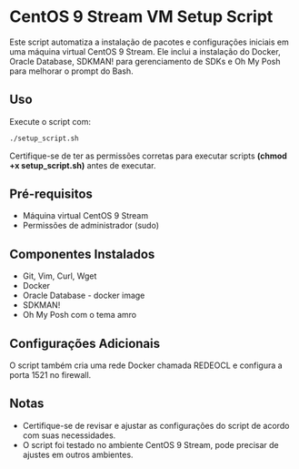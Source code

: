 # CentOS 9 Stream VM Setup Script

Este script automatiza a instalação de pacotes e configurações iniciais em uma máquina virtual CentOS 9 Stream. Ele inclui a instalação do Docker, Oracle Database, SDKMAN! para gerenciamento de SDKs e Oh My Posh para melhorar o prompt do Bash.

## Uso

Execute o script com:

```bash
./setup_script.sh
```
Certifique-se de ter as permissões corretas para executar scripts **(chmod +x setup_script.sh)** antes de executar.

## Pré-requisitos
* Máquina virtual CentOS 9 Stream
* Permissões de administrador (sudo)

## Componentes Instalados

* Git, Vim, Curl, Wget
* Docker
* Oracle Database - docker image
* SDKMAN!
* Oh My Posh com o tema amro

## Configurações Adicionais

O script também cria uma rede Docker chamada REDEOCL e configura a porta 1521 no firewall.

## Notas

* Certifique-se de revisar e ajustar as configurações do script de acordo com suas necessidades.
* O script foi testado no ambiente CentOS 9 Stream, pode precisar de ajustes em outros ambientes.

